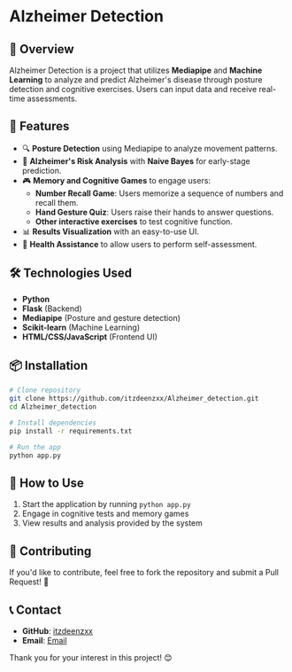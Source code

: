 # Alzheimer Detection

## 📌 Overview
Alzheimer Detection is a project that utilizes **Mediapipe** and **Machine Learning** to analyze and predict Alzheimer's disease through posture detection and cognitive exercises. Users can input data and receive real-time assessments.

## 🚀 Features
- 🔍 **Posture Detection** using Mediapipe to analyze movement patterns.
- 🧠 **Alzheimer's Risk Analysis** with **Naive Bayes** for early-stage prediction.
- 🎮 **Memory and Cognitive Games** to engage users:
  - **Number Recall Game**: Users memorize a sequence of numbers and recall them.
  - **Hand Gesture Quiz**: Users raise their hands to answer questions.
  - **Other interactive exercises** to test cognitive function.
- 📊 **Results Visualization** with an easy-to-use UI.
- 🏥 **Health Assistance** to allow users to perform self-assessment.

## 🛠 Technologies Used
- **Python**
- **Flask** (Backend)
- **Mediapipe** (Posture and gesture detection)
- **Scikit-learn** (Machine Learning)
- **HTML/CSS/JavaScript** (Frontend UI)

## 📦 Installation
```bash
# Clone repository
git clone https://github.com/itzdeenzxx/Alzheimer_detection.git
cd Alzheimer_detection

# Install dependencies
pip install -r requirements.txt

# Run the app
python app.py
```

## 🎯 How to Use
1. Start the application by running `python app.py`
2. Engage in cognitive tests and memory games
3. View results and analysis provided by the system

## 🤝 Contributing
If you'd like to contribute, feel free to fork the repository and submit a Pull Request! 🚀


## 📞 Contact
- **GitHub**: [itzdeenzxx](https://github.com/itzdeenzxx)
- **Email**: [Email](fruitdf123@gmail.com)

Thank you for your interest in this project! 😊

